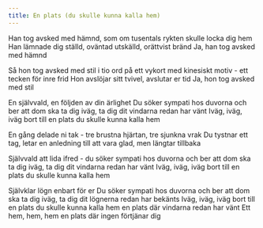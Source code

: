 ```yaml
---
title: En plats (du skulle kunna kalla hem)
---
```


Han tog avsked med hämnd,
som om tusentals rykten skulle locka dig hem
Han lämnade dig ställd,
oväntad utskälld,
orättvist bränd
Ja, han tog avsked med hämnd

Så hon tog avsked med stil
i tio ord på ett vykort med kinesiskt motiv -
ett tecken för inre frid
Hon avslöjar sitt tvivel, avslutar er tid
Ja, hon tog avsked med stil

En självvald, en följden av din ärlighet
Du söker sympati hos duvorna och ber
att dom ska ta dig iväg,
ta dig dit vindarna redan har vänt
Iväg, iväg, iväg
bort till en plats du skulle kunna kalla hem

En gång delade ni tak - 
tre brustna hjärtan, tre sjunkna vrak
Du tystnar ett tag,
letar en anledning till att vara glad,
men längtar tillbaka

Självvald att lida ifred -
du söker sympati hos duvorna och ber
att dom ska ta dig iväg,
ta dig dit vindarna redan har vänt
Iväg, iväg, iväg
bort till en plats du skulle kunna kalla hem

Självklar lögn enbart för er
Du söker sympati hos duvorna och ber
att dom ska ta dig iväg,
ta dig dit lögnerna redan har bekänts
Iväg, iväg, iväg
bort till en plats du skulle kunna kalla hem
en plats där vindarna redan har vänt
Ett hem, hem, hem
en plats där ingen förtjänar dig